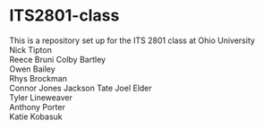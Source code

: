 # ITS2801-class
This is a repository set up for the ITS 2801 class at Ohio University  
Nick Tipton  
Reece Bruni
Colby Bartley  
Owen Bailey  
Rhys Brockman  
Connor Jones
Jackson Tate
Joel Elder  
Tyler Lineweaver  
Anthony Porter  
Katie Kobasuk
